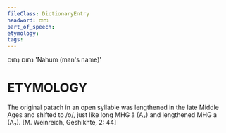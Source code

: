 ```yaml
---
fileClass: DictionaryEntry
headword: נחום
part_of_speech: 
etymology: 
tags: 
---
```

נחום
נַחוּם 
'Nahum (man's name)'

ETYMOLOGY
===========
The original patach in an open syllable was lengthened in the late Middle Ages and shifted to /o/, just like long MHG â (A₂) and lengthened MHG a (A₃).
[M. Weinreich, Geshikhte, 2: 44]